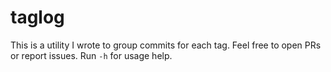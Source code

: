 # taglog 

This is a utility I wrote to group commits for each tag. Feel free to open PRs or report issues.
Run `-h` for usage help.
